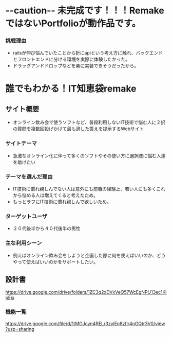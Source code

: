 # --caution-- 未完成です！！！RemakeではないPortfolioが動作品です。

### 挑戦理由
- railsが伸び悩んでいたことから折にapiという考え方に触れ、バックエンドとフロントエンドに分ける環境を実際に体験したかった。
- ドラッグアンドドロップなどを楽に実装できそうだったから。

# 誰でもわかる！IT知恵袋remake

## サイト概要
- オンライン飲み会で使うソフトなど、普段利用しないIT技術で悩む人に２択の質問を複数回投げかけて最も適した答えを提示するWebサイト

### サイトテーマ
- 急激なオンライン化に伴って多くのソフトやその使い方に選択肢に悩む人達を助けたい

### テーマを選んだ理由
- IT技術に慣れ親しんでない人は意外にも前職の経験上、若い人にも多くこれから悩める人は増えてくると考えたため。
- もっとラフにIT技術に慣れ親しんで欲しいため。

### ターゲットユーザ
- ２０代後半から４０代後半の男性

### 主な利用シーン
- 例えばオンライン飲み会をしようと企画した際に何を使えばいいのか、どうやって使えばいいのかをサポートしたい。

## 設計書
https://drive.google.com/drive/folders/1ZC3q2xDVxVeQ57WcEgNPU13ec1KlpEjx

### 機能一覧
https://drive.google.com/file/d/1tMGJcyn4RELr3zyjEn8zflr4nGQtr3V0/view?usp=sharing
